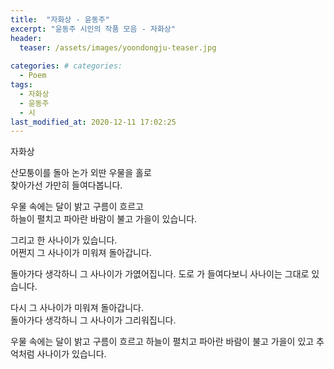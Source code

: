 ```yaml
---  
title:  "자화상 - 윤동주"  
excerpt: "윤동주 시인의 작품 모음 - 자화상"  
header:  
  teaser: /assets/images/yoondongju-teaser.jpg  
  
categories: # categories:  
  - Poem 
tags:  
  - 자화상    
  - 윤동주  
  - 시  
last_modified_at: 2020-12-11 17:02:25 
---  
```


  
자화상

산모퉁이를 돌아 논가 외딴 우물을 홀로  
찾아가선 가만히 들여다봅니다.

우물 속에는 달이 밝고 구름이 흐르고  
하늘이 펼치고 파아란 바람이 불고 가을이 있습니다.  

그리고 한 사나이가 있습니다.  
어쩐지 그 사나이가 미워져 돌아갑니다.

돌아가다 생각하니 그 사나이가 가엾어집니다. 도로 가 들여다보니 사나이는 그대로 있습니다.

다시 그 사나이가 미워져 돌아갑니다.  
돌아가다 생각하니 그 사나이가 그리워집니다.

우물 속에는 달이 밝고 구름이 흐르고 하늘이 펼치고 파아란 바람이 불고 가을이 있고 추억처럼 사나이가 있습니다.
